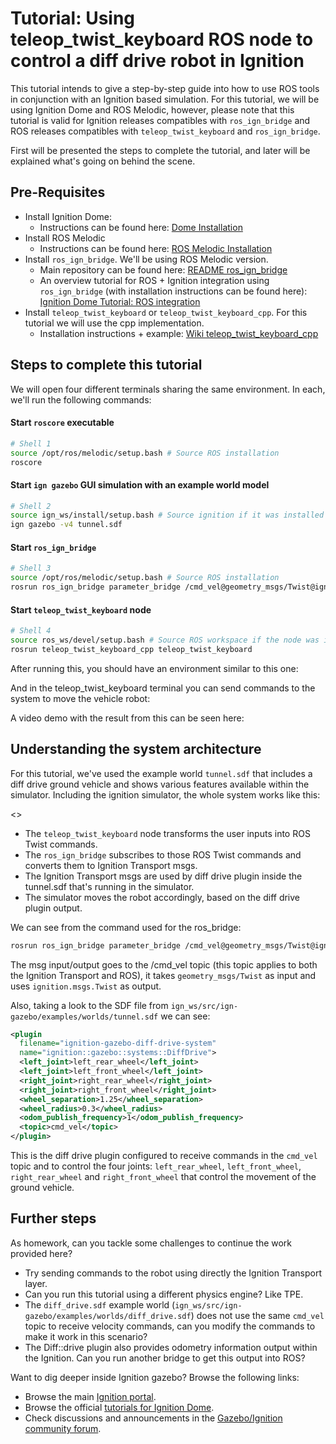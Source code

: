 # Tutorial: Using teleop_twist_keyboard ROS node to control a diff drive robot in Ignition

This tutorial intends to give a step-by-step guide into how to use ROS tools in conjunction with an Ignition based simulation. For this tutorial, we will be using Ignition Dome and ROS Melodic, however, please note that this tutorial is valid for Ignition releases compatibles with `ros_ign_bridge` and ROS releases compatibles with `teleop_twist_keyboard` and `ros_ign_bridge`.

First will be presented the steps to complete the tutorial, and later will be explained what's going on behind the scene.

## Pre-Requisites

+ Install Ignition Dome:
	+ Instructions can be found here: [Dome Installation](https://ignitionrobotics.org/docs/dome)
+ Install ROS Melodic
	+ Instructions can be found here: [ROS Melodic Installation](http://wiki.ros.org/melodic/Installation)
+ Install `ros_ign_bridge`. We'll be using ROS Melodic version.
	+ Main repository can be found here: [README ros_ign_bridge](https://github.com/ignitionrobotics/ros_ign/blob/melodic/ros_ign_bridge/README.md)
	+ An overview tutorial for ROS + Ignition integration using `ros_ign_bridge` (with installation instructions can be found here): [Ignition Dome Tutorial: ROS integration](https://ignitionrobotics.org/docs/dome/ros_integration)
+ Install `teleop_twist_keyboard` or `teleop_twist_keyboard_cpp`. For this tutorial we will use the cpp implementation. 
	+ Installation instructions + example: [Wiki teleop_twist_keyboard_cpp](http://wiki.ros.org/teleop_twist_keyboard_cpp)

## Steps to complete this tutorial

We will open four different terminals sharing the same environment. In each, we'll run the following commands:

#### Start `roscore` executable
```bash
# Shell 1
source /opt/ros/melodic/setup.bash # Source ROS installation
roscore
```
#### Start `ign gazebo` GUI simulation with an example world model
```bash
# Shell 2
source ign_ws/install/setup.bash # Source ignition if it was installed from source
ign gazebo -v4 tunnel.sdf
```

#### Start `ros_ign_bridge`
```bash
# Shell 3
source /opt/ros/melodic/setup.bash # Source ROS installation
rosrun ros_ign_bridge parameter_bridge /cmd_vel@geometry_msgs/Twist@ignition.msgs.Twist
```

#### Start `teleop_twist_keyboard` node
```bash
# Shell 4
source ros_ws/devel/setup.bash # Source ROS workspace if the node was installed from source
rosrun teleop_twist_keyboard_cpp teleop_twist_keyboard
```

After running this, you should have an environment similar to this one:

And in the teleop_twist_keyboard terminal you can send commands to the system to move the vehicle robot:

A video demo with the result from this can be seen here:

## Understanding the system architecture

For this tutorial, we've used the example world `tunnel.sdf` that includes a diff drive ground vehicle and shows various features available within the simulator. Including the ignition simulator, the whole system works like this:

<<Inserte diagram>>

* The `teleop_twist_keyboard` node transforms the user inputs into ROS Twist commands. 
* The `ros_ign_bridge` subscribes to those ROS Twist commands and converts them to Ignition Transport msgs.
*  The Ignition Transport msgs are used by diff drive plugin inside the tunnel.sdf that's running in the simulator.
* The simulator moves the robot accordingly, based on the diff drive plugin output.

We can see from the command used for the ros_bridge: 
```bash
rosrun ros_ign_bridge parameter_bridge /cmd_vel@geometry_msgs/Twist@ignition.msgs.Twist
```
The msg input/output goes to the /cmd_vel topic (this topic applies to both the Ignition Transport and ROS), it takes `geometry_msgs/Twist` as input and uses `ignition.msgs.Twist` as output.

Also, taking a look to the SDF file from `ign_ws/src/ign-gazebo/examples/worlds/tunnel.sdf` we can see:

``` xml
<plugin
  filename="ignition-gazebo-diff-drive-system"
  name="ignition::gazebo::systems::DiffDrive">
  <left_joint>left_rear_wheel</left_joint>
  <left_joint>left_front_wheel</left_joint>
  <right_joint>right_rear_wheel</right_joint>
  <right_joint>right_front_wheel</right_joint>
  <wheel_separation>1.25</wheel_separation>
  <wheel_radius>0.3</wheel_radius>
  <odom_publish_frequency>1</odom_publish_frequency>
  <topic>cmd_vel</topic>
</plugin>
```
This is the diff drive plugin configured to receive commands in the `cmd_vel` topic and to control the four joints: `left_rear_wheel`, `left_front_wheel`, `right_rear_wheel` and `right_front_wheel` that control the movement of the ground vehicle.

## Further steps

As homework, can you tackle some challenges to continue the work provided here?

* Try sending commands to the robot using directly the Ignition Transport layer.
* Can you run this tutorial using a different physics engine? Like TPE.
* The `diff_drive.sdf` example world (`ign_ws/src/ign-gazebo/examples/worlds/diff_drive.sdf`) does not use the same `cmd_vel` topic to receive velocity commands, can you modify the commands to make it work in this scenario?
* The Diff::drive plugin also provides odometry information output within the Ignition. Can you run another bridge to get this output into ROS?

Want to dig deeper inside Ignition gazebo? Browse the following links:

* Browse the main [Ignition portal](https://ignitionrobotics.org/home).
* Browse the official [tutorials for Ignition Dome](https://ignitionrobotics.org/docs/dome).
* Check discussions and announcements in the [Gazebo/Ignition community forum](https://community.gazebosim.org/).
